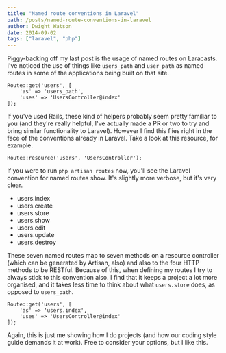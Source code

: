 ```yaml
---
title: "Named route conventions in Laravel"
path: /posts/named-route-conventions-in-laravel
author: Dwight Watson
date: 2014-09-02
tags: ["laravel", "php"]
---
```


Piggy-backing off my last post is the usage of named routes on Laracasts. I've noticed the use of things like `users_path` and `user_path` as named routes in some of the applications being built on that site.

    Route::get('users', [
        'as' => 'users_path',
        'uses' => 'UsersController@index'
    ]);

If you've used Rails, these kind of helpers probably seem pretty familiar to you (and they're really helpful, I've actually made a PR or two to try and bring similar functionality to Laravel). However I find this flies right in the face of the conventions already in Laravel. Take a look at this resource, for example.

    Route::resource('users', 'UsersController');

If you were to run `php artisan routes` now, you'll see the Laravel convention for named routes show. It's slightly more verbose, but it's very clear.

* users.index
* users.create
* users.store
* users.show
* users.edit
* users.update
* users.destroy

These seven named routes map to seven methods on a resource controller (which can be generated by Artisan, also) and also to the four HTTP methods to be RESTful. Because of this, when defining my routes I try to always stick to this convention also. I find that it keeps a project a lot more organised, and it takes less time to think about what `users.store` does, as opposed to `users_path`.

    Route::get('users', [
        'as' => 'users.index',
        'uses' => 'UsersController@index'
    ]);

Again, this is just me showing how I do projects (and how our coding style guide demands it at work). Free to consider your options, but I like this.
